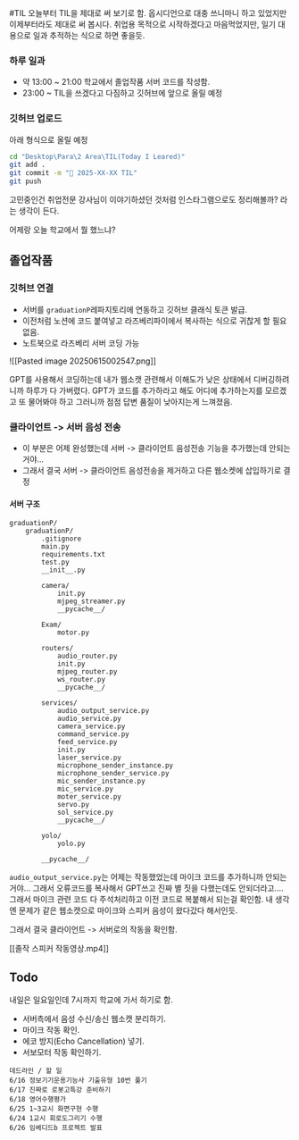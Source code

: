 #TIL
오늘부터 TIL을 제대로 써 보기로 함.
옵시디언으로 대충 쓰니마니 하고 있었지만 이제부터라도 제대로 써 봅시다.
취업용 목적으로 시작하겠다고 마음먹었지만, 일기 대용으로 일과 추적하는 식으로 하면 좋을듯.

### 하루 일과
- 약 13:00 ~ 21:00 학교에서 졸업작품 서버 코드를 작성함.
- 23:00 ~ TIL을 쓰겠다고 다짐하고 깃허브에 앞으로 올릴 예정
### 깃허브 업로드
아래 형식으로 올릴 예정

```bash
cd "Desktop\Para\2 Area\TIL(Today I Leared)"
git add .
git commit -m "📝 2025-XX-XX TIL"
git push
```

고민중인건 취업전문 강사님이 이야기하셨던 것처럼 인스타그램으로도 정리해볼까?
라는 생각이 든다.

어제랑 오늘 학교에서 뭘 했느냐?

## 졸업작품
### 깃허브 연결
- 서버를 `graduationP`레파지토리에 연동하고 깃허브 클래식 토큰 발급.
- 이전처럼 노션에 코드 붙여넣고 라즈베리파이에서 복사하는 식으로 귀찮게 할 필요 없음.
- 노트북으로 라즈베리 서버 코딩 가능


![[Pasted image 20250615002547.png]]

GPT를 사용해서 코딩하는데 내가 웹소캣 관련해서 이해도가 낮은 상태에서 디버깅하려니까 하루가 다 가버렸다.
GPT가 코드를 추가하라고 해도 어디에 추가하는지를 모르겠고 또 물어봐야 하고 그러니까 점점 답변 품질이 낮아지는게 느껴졌음.

### 클라이언트 -> 서버 음성 전송
- 이 부분은 어제 완성했는데 서버 -> 클라이언트 음성전송 기능을 추가했는데 안되는거야...
- 그래서 결국 서버 -> 클라이언트 음성전송을 제거하고 다른 웹소켓에 삽입하기로 결정

#### 서버 구조
```
graduationP/
    graduationP/
        .gitignore
        main.py
        requirements.txt
        test.py
        __init__.py

        camera/
            init.py
            mjpeg_streamer.py
            __pycache__/

        Exam/
            motor.py

        routers/
            audio_router.py
            init.py
            mjpeg_router.py
            ws_router.py
            __pycache__/

        services/
            audio_output_service.py
            audio_service.py
            camera_service.py
            command_service.py
            feed_service.py
            init.py
            laser_service.py
            microphone_sender_instance.py
            microphone_sender_service.py
            mic_sender_instance.py
            mic_service.py
            moter_service.py
            servo.py
            sol_service.py
            __pycache__/

        yolo/
            yolo.py

        __pycache__/
```

`audio_output_service.py`는 어제는 작동했었는데 마이크 코드를 추가하니까 안되는거야...
그래서 오류코드를 복사해서 GPT쓰고 진짜 별 짓을 다했는데도 안되더라고....
그래서 마이크 관련 코드 다 주석처리하고 이전 코드로 복붙해서 되는걸 확인함.
내 생각엔 문제가 같은 웹소캣으로 마이크와 스피커 음성이 왔다갔다 해서인듯.

그래서 결국 클라이언트 -> 서버로의 작동을 확인함.

[[졸작 스피커 작동영상.mp4]]


## Todo
내일은 일요일인데 7시까지 학교에 가서 하기로 함.
- 서버측에서 음성 수신/송신 웹소캣 분리하기.
- 마이크 작동 확인.
- 에코 방지(Echo Cancellation) 넣기.
- 서보모터 작동 확인하기.


```
데드라인 / 할 일
6/16 정보기기운용기능사 기출유형 10번 풀기
6/17 진짜로 로봇고특강 준비하기
6/18 영어수행평가
6/25 1~3교시 화면구현 수행
6/24 1교시 회로도그리기 수행
6/26 임베디드b 프로젝트 발표
```